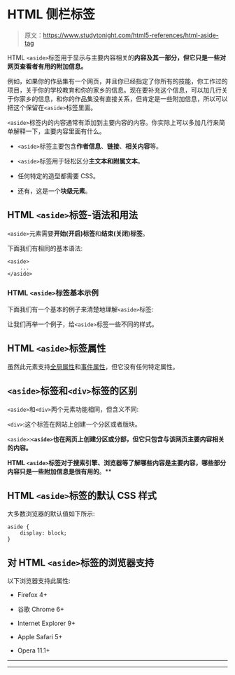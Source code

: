 # HTML 侧栏标签

> 原文：<https://www.studytonight.com/html5-references/html-aside-tag>

HTML `<aside>`标签用于显示与主要内容相关的**内容及其一部分，但它只是一些对网页查看者有用的附加信息。**

例如，如果你的作品集有一个网页，并且你已经指定了你所有的技能，你工作过的项目，关于你的学校教育和你的家乡的信息。现在要补充这个信息，可以加几行关于你家乡的信息，和你的作品集没有直接关系，但肯定是一些附加信息，所以可以把这个保留在`<aside>`标签里面。

`<aside>`标签内的内容通常有添加到主要内容的内容。你实际上可以多加几行来简单解释一下，主要内容里面有什么。

*   `<aside>`标签主要包含**作者信息**、**链接**、**相关内容**等。

*   `<aside>`标签用于轻松区分**主文本和附属文本**。

*   任何特定的造型都需要 CSS。

*   还有，这是一个**块级元素**。

## HTML `<aside>`标签-语法和用法

`<aside>`元素需要**开始(开启)标签**和**结束(关闭)标签**。

下面我们有相同的基本语法:

```
<aside>
    ...
</aside>
```

### HTML `<aside>`标签基本示例

下面我们有一个基本的例子来清楚地理解`<aside>`标签:

让我们再举一个例子，给`<aside>`标签一些不同的样式。

## HTML `<aside>`标签属性

虽然此元素支持[全局属性](https://www.studytonight.com/html5-references/html-global-attributes)和[事件属性](https://www.studytonight.com/html5-references/html-event-attributes)，但它没有任何特定属性。

## `<aside>`标签和`<div>`标签的区别

`<aside>`和`<div>`两个元素功能相同，但含义不同:

`<div>`:这个标签在网站上创建一个分区或者版块。

`<aside>`:**`<aside>`也在网页上创建分区或分部，但它只包含与该网页主要内容相关的内容。**

 **HTML `<aside>`标签对于搜索引擎、浏览器等了解哪些内容是主要内容，哪些部分内容只是一些附加信息是很有用的**。**

## HTML `<aside>`标签的默认 CSS 样式

大多数浏览器的默认值如下所示:

```
aside {
    display: block;
}
```

## 对 HTML `<aside>`标签的浏览器支持

以下浏览器支持此属性:

*   Firefox 4+

*   谷歌 Chrome 6+

*   Internet Explorer 9+

*   Apple Safari 5+

*   Opera 11.1+

* * *

* * ***